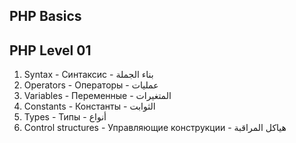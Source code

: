 PHP Basics
--

PHP Level 01
---

1. Syntax - Синтаксис - بناء الجملة 
2. Operators - Операторы - عمليات
3. Variables - Переменные - المتغيرات
4. Constants - Константы - الثوابت 
5. Types - Типы - أنواع
6. Control structures - Управляющие конструкции - هياكل المراقبة
